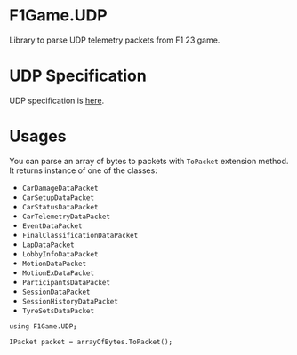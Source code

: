 # F1Game.UDP

Library to parse UDP telemetry packets from F1 23 game.

# UDP Specification

UDP specification is [here](https://answers.ea.com/t5/General-Discussion/F1-23-UDP-Specification/td-p/12632888).

# Usages

You can parse an array of bytes to packets with `ToPacket` extension method.
It returns instance of one of the classes:
* `CarDamageDataPacket`
* `CarSetupDataPacket`
* `CarStatusDataPacket`
* `CarTelemetryDataPacket`
* `EventDataPacket`
* `FinalClassificationDataPacket`
* `LapDataPacket`
* `LobbyInfoDataPacket`
* `MotionDataPacket`
* `MotionExDataPacket`
* `ParticipantsDataPacket`
* `SessionDataPacket`
* `SessionHistoryDataPacket`
* `TyreSetsDataPacket`

```
using F1Game.UDP;

IPacket packet = arrayOfBytes.ToPacket();
```